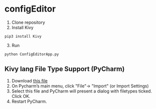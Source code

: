 # configEditor

1. Clone repository
2. Install Kivy
```commandline
pip3 install Kivy
```
3. Run
 ```commandline
python ConfigEditorApp.py
```
## Kivy lang File Type Support (PyCharm)

1. Download [this file](https://github.com/Zen-CODE/kivybits/blob/master/IDE/PyCharm_kv_completion.jar?raw=true)
2. On Pycharm’s main menu, click "File"-> "Import" (or Import Settings)
3. Select this file and PyCharm will present a dialog with filetypes ticked. Click OK.
4. Restart PyCharm.

